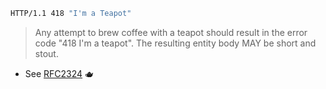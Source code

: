```bash
HTTP/1.1 418 "I'm a Teapot"
```

>Any attempt to brew coffee with a teapot should result in the error code "418 I'm a teapot". The resulting entity body MAY be short and stout.
- See [RFC2324](https://www.rfc-editor.org/rfc/rfc2324) 🫖
